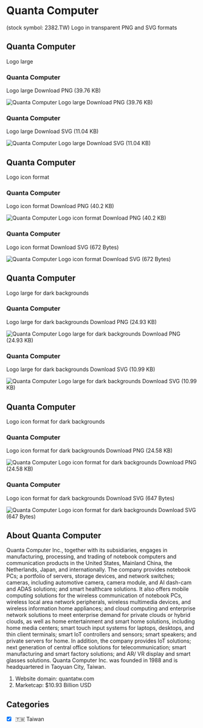 # Quanta Computer
 (stock symbol: 2382.TW) Logo in transparent PNG and SVG formats

## Quanta Computer
 Logo large

### Quanta Computer
 Logo large Download PNG (39.76 KB)

![Quanta Computer
 Logo large Download PNG (39.76 KB)](/img/orig/2382.TW_BIG-fc074a8e.png)

### Quanta Computer
 Logo large Download SVG (11.04 KB)

![Quanta Computer
 Logo large Download SVG (11.04 KB)](/img/orig/2382.TW_BIG-e5697755.svg)

## Quanta Computer
 Logo icon format

### Quanta Computer
 Logo icon format Download PNG (40.2 KB)

![Quanta Computer
 Logo icon format Download PNG (40.2 KB)](/img/orig/2382.TW-e60ef8a7.png)

### Quanta Computer
 Logo icon format Download SVG (672 Bytes)

![Quanta Computer
 Logo icon format Download SVG (672 Bytes)](/img/orig/2382.TW-1d7ea0b8.svg)

## Quanta Computer
 Logo large for dark backgrounds

### Quanta Computer
 Logo large for dark backgrounds Download PNG (24.93 KB)

![Quanta Computer
 Logo large for dark backgrounds Download PNG (24.93 KB)](/img/orig/2382.TW_BIG.D-a1b1b588.png)

### Quanta Computer
 Logo large for dark backgrounds Download SVG (10.99 KB)

![Quanta Computer
 Logo large for dark backgrounds Download SVG (10.99 KB)](/img/orig/2382.TW_BIG.D-a743993e.svg)

## Quanta Computer
 Logo icon format for dark backgrounds

### Quanta Computer
 Logo icon format for dark backgrounds Download PNG (24.58 KB)

![Quanta Computer
 Logo icon format for dark backgrounds Download PNG (24.58 KB)](/img/orig/2382.TW.D-136a5016.png)

### Quanta Computer
 Logo icon format for dark backgrounds Download SVG (647 Bytes)

![Quanta Computer
 Logo icon format for dark backgrounds Download SVG (647 Bytes)](/img/orig/2382.TW.D-75291b61.svg)

## About Quanta Computer


Quanta Computer Inc., together with its subsidiaries, engages in manufacturing, processing, and trading of notebook computers and communication products in the United States, Mainland China, the Netherlands, Japan, and internationally. The company provides notebook PCs; a portfolio of servers, storage devices, and network switches; cameras, including automotive camera, camera module, and AI dash-cam and ADAS solutions; and smart healthcare solutions. It also offers mobile computing solutions for the wireless communication of notebook PCs, wireless local area network peripherals, wireless multimedia devices, and wireless information home appliances; and cloud computing and enterprise network solutions to meet enterprise demand for private clouds or hybrid clouds, as well as home entertainment and smart home solutions, including home media centers; smart touch input systems for laptops, desktops, and thin client terminals; smart IoT controllers and sensors; smart speakers; and private servers for home. In addition, the company provides IoT solutions; next generation of central office solutions for telecommunication; smart manufacturing and smart factory solutions; and AR/ VR display and smart glasses solutions. Quanta Computer Inc. was founded in 1988 and is headquartered in Taoyuan City, Taiwan.

1. Website domain: quantatw.com
2. Marketcap: $10.93 Billion USD


## Categories
- [x] 🇹🇼 Taiwan
